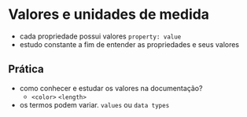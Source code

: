 # Valores e unidades de medida 

* cada propriedade possui valores `property: value`
* estudo constante a fim de entender as propriedades e seus valores 

## Prática 

* como conhecer e estudar os valores na documentação? 
    * `<color>` `<length>` 
* os termos podem variar. `values` ou `data types`